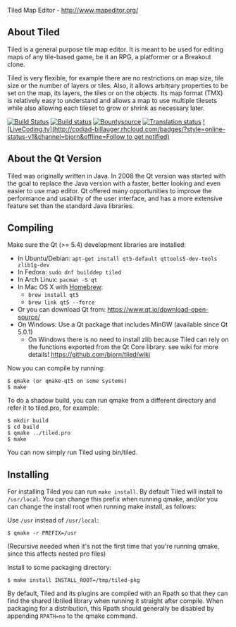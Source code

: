 Tiled Map Editor - http://www.mapeditor.org/

About Tiled
-------------------------------------------------------------------------------

Tiled is a general purpose tile map editor. It is meant to be used for editing
maps of any tile-based game, be it an RPG, a platformer or a Breakout clone.

Tiled is very flexible, for example there are no restrictions on map size, tile
size or the number of layers or tiles. Also, it allows arbitrary properties to
be set on the map, its layers, the tiles or on the objects. Its map format
(TMX) is relatively easy to understand and allows a map to use multiple
tilesets while also allowing each tileset to grow or shrink as necessary later.

[![Build Status](https://travis-ci.org/bjorn/tiled.svg?branch=master)](https://travis-ci.org/bjorn/tiled)
[![Build status](https://ci.appveyor.com/api/projects/status/ceb79jn5cf99y3qd/branch/master?svg=true)](https://ci.appveyor.com/project/bjorn/tiled/branch/master)
[![Bountysource](https://www.bountysource.com/badge/tracker?tracker_id=52019)](https://www.bountysource.com/trackers/52019-tiled?utm_source=52019&utm_medium=shield&utm_campaign=TRACKER_BADGE)
[![Translation status](https://hosted.weblate.org/widgets/tiled/-/shields-badge.svg)](https://hosted.weblate.org/engage/tiled/?utm_source=widget)
[![LiveCoding.tv](http://codiad-billauger.rhcloud.com/badges/?style=online-status-v1&channel=bjorn&offline=Follow to get notified)](https://www.livecoding.tv/bjorn/)

About the Qt Version
-------------------------------------------------------------------------------

Tiled was originally written in Java. In 2008 the Qt version was started with
the goal to replace the Java version with a faster, better looking and even
easier to use map editor. Qt offered many opportunities to improve the
performance and usability of the user interface, and has a more extensive
feature set than the standard Java libraries.

Compiling
-------------------------------------------------------------------------------

Make sure the Qt (>= 5.4) development libraries are installed:

* In Ubuntu/Debian: `apt-get install qt5-default qttools5-dev-tools zlib1g-dev`
* In Fedora:        `sudo dnf builddep tiled`
* In Arch Linux:    `pacman -S qt`
* In Mac OS X with [Homebrew](http://brew.sh/):
  + `brew install qt5`
  + `brew link qt5 --force`
* Or you can download Qt from: https://www.qt.io/download-open-source/
* On Windows: Use a Qt package that includes MinGW (available since Qt 5.0.1)
  + On Windows there is no need to install zlib because Tiled
    can rely on the functions exported from the Qt Core library.
    see wiki for more details!
    https://github.com/bjorn/tiled/wiki

Now you can compile by running:

    $ qmake (or qmake-qt5 on some systems)
    $ make

To do a shadow build, you can run qmake from a different directory and refer
it to tiled.pro, for example:

    $ mkdir build
    $ cd build
    $ qmake ../tiled.pro
    $ make

You can now simply run Tiled using bin/tiled.

Installing
-------------------------------------------------------------------------------

For installing Tiled you can run `make install`. By default Tiled will install
to `/usr/local`. You can change this prefix when running qmake, and/or you can
change the install root when running make install, as follows:

Use `/usr` instead of `/usr/local`:

    $ qmake -r PREFIX=/usr

(Recursive needed when it's not the first time that you're running qmake, since
this affects nested pro files)

Install to some packaging directory:

    $ make install INSTALL_ROOT=/tmp/tiled-pkg

By default, Tiled and its plugins are compiled with an Rpath so that they can
find the shared libtiled library when running it straight after compile. When
packaging for a distribution, this Rpath should generally be disabled by
appending `RPATH=no` to the qmake command.

